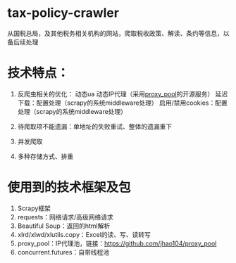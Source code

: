 # tax-policy-crawler
从国税总局，及其他税务相关机构的网站，爬取税收政策、解读、条约等信息，以备后续处理

# 技术特点：
1. 反爬虫相关的优化：
动态ua
动态IP代理（采用[proxy_pool](https://github.com/jhao104/proxy_pool)的开源服务）
延迟下载：配置处理（scrapy的系统middleware处理）
启用/禁用cookies：配置处理（scrapy的系统middleware处理）

2. 待爬取项不能遗漏：单地址的失败重试、整体的遗漏重下

3. 并发爬取

4. 多种存储方式、排重

# 使用到的技术框架及包
1. Scrapy框架
2. requests：网络请求/高级网络请求
3. Beautiful Soup：返回的html解析
4. xlrd/xlwd/xlutils.copy：Excel的读、写、读转写
5. proxy_pool：IP代理池，链接：https://github.com/jhao104/proxy_pool
6. concurrent.futures：自带线程池

